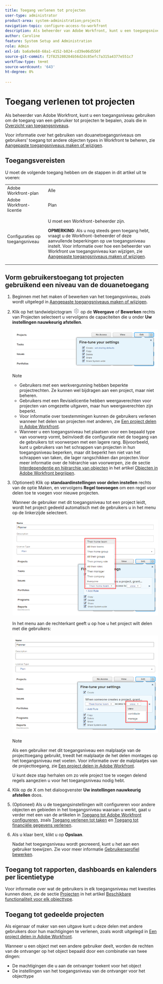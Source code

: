 ```yaml
---
title: Toegang verlenen tot projecten
user-type: administrator
product-area: system-administration;projects
navigation-topic: configure-access-to-workfront
description: Als beheerder van Adobe Workfront, kunt u een toegangsniveau gebruiken om de toegang van een gebruiker tot projecten in Workfront te bepalen.
author: Caroline
feature: System Setup and Administration
role: Admin
exl-id: ba6a9e68-68a1-4152-b024-cd39e06d556f
source-git-commit: f2f825280204b56d2dc85efc7a315a4377e551c7
workflow-type: tm+mt
source-wordcount: '643'
ht-degree: 0%

---
```


# Toegang verlenen tot projecten

Als beheerder van Adobe Workfront, kunt u een toegangsniveau gebruiken om de toegang van een gebruiker tot projecten te bepalen, zoals die in [Overzicht van toegangsniveaus](../../../administration-and-setup/add-users/access-levels-and-object-permissions/access-levels-overview.md).

Voor informatie over het gebruiken van douanetoegangsniveaus om gebruikers&#39; toegang tot andere objecten types in Workfront te beheren, zie [Aangepaste toegangsniveaus maken of wijzigen](../../../administration-and-setup/add-users/configure-and-grant-access/create-modify-access-levels.md).

## Toegangsvereisten

U moet de volgende toegang hebben om de stappen in dit artikel uit te voeren:

<table style="table-layout:auto"> 
 <col> 
 <col> 
 <tbody> 
  <tr> 
   <td role="rowheader">Adobe Workfront-plan</td> 
   <td>Alle</td> 
  </tr> 
  <tr> 
   <td role="rowheader">Adobe Workfront-licentie</td> 
   <td>Plan</td> 
  </tr> 
  <tr> 
   <td role="rowheader">Configuraties op toegangsniveau</td> 
   <td> <p>U moet een Workfront-beheerder zijn.</p> <p><b>OPMERKING</b>: Als u nog steeds geen toegang hebt, vraagt u de Workfront-beheerder of deze aanvullende beperkingen op uw toegangsniveau instelt. Voor informatie over hoe een beheerder van Workfront uw toegangsniveau kan wijzigen, zie <a href="../../../administration-and-setup/add-users/configure-and-grant-access/create-modify-access-levels.md" class="MCXref xref" data-mc-variable-override="">Aangepaste toegangsniveaus maken of wijzigen</a>.</p> </td> 
  </tr> 
 </tbody> 
</table>

## Vorm gebruikerstoegang tot projecten gebruikend een niveau van de douanetoegang

1. Beginnen met het maken of bewerken van het toegangsniveau, zoals wordt uitgelegd in [Aangepaste toegangsniveaus maken of wijzigen](../../../administration-and-setup/add-users/configure-and-grant-access/create-modify-access-levels.md).
1. Klik op het tandwielpictogram ![](assets/gear-icon-settings.png) op de **Weergave** of **Bewerken** rechts van Projecten selecteert u vervolgens de capaciteiten die u onder **Uw instellingen nauwkeurig afstellen**.

   ![](assets/planner-fine-tune-your-settings-with-copy-projects.png)

   >[!NOTE]
   >
   >* Gebruikers met een werkvergunning hebben beperkte projectrechten. Ze kunnen wel bijdragen aan een project, maar niet beheren.
   >* Gebruikers met een Revisielicentie hebben weergaverechten voor projecten van omgezette uitgaven, maar hun weergaverechten zijn beperkt.
   >* Voor informatie over toestemmingen kunnen de gebruikers verlenen wanneer het delen van projecten met anderen, zie [Een project delen in Adobe Workfront](../../../workfront-basics/grant-and-request-access-to-objects/share-a-project.md).
   >* Wanneer u een toegangsniveau het plaatsen voor een bepaald type van voorwerp vormt, beïnvloedt die configuratie niet de toegang van de gebruikers tot voorwerpen met een lagere rang. Bijvoorbeeld, kunt u gebruikers van het schrappen van projecten in hun toegangsniveau beperken, maar dit beperkt hen niet van het schrappen van taken, die lager rangschikken dan projecten.Voor meer informatie over de hiërarchie van voorwerpen, zie de sectie [Interdependentie en hiërarchie van objecten](../../../workfront-basics/navigate-workfront/workfront-navigation/understand-objects.md#understanding-interdependency-and-hierarchy-of-objects) in het artikel [Objecten in Adobe Workfront begrijpen](../../../workfront-basics/navigate-workfront/workfront-navigation/understand-objects.md).


1. (Optioneel) Klik op **standaardinstellingen voor delen instellen** rechts van de optie Maken, en vervolgens **Regel toevoegen** om een regel voor delen toe te voegen voor nieuwe projecten.

   Wanneer de gebruiker met dit toegangsniveau tot een project leidt, wordt het project gedeeld automatisch met de gebruikers u in het menu op de linkerzijde selecteert.

   ![](assets/project-sharing-menu.png)

   In het menu aan de rechterkant geeft u op hoe u het project wilt delen met die gebruikers:

   ![](assets/project-sharing-right-menu.png)

   >[!NOTE]
   >
   >Als een gebruiker met dit toegangsniveau een malplaatje van de projecttoegang gebruikt, treedt het malplaatje de het delen montages op het toegangsniveau met voeten. Voor informatie over de malplaatjes van de projecttoegang, zie [Een project delen in Adobe Workfront](../../../workfront-basics/grant-and-request-access-to-objects/share-a-project.md).

   U kunt deze stap herhalen om zo vele project toe te voegen delend regels aangezien u voor het toegangsniveau nodig hebt.

1. Klik op de X om het dialoogvenster **Uw instellingen nauwkeurig afstellen** doos.
1. (Optioneel) Als u de toegangsinstellingen wilt configureren voor andere objecten en gebieden in het toegangsniveau waaraan u werkt, gaat u verder met een van de artikelen in [Toegang tot Adobe Workfront configureren](../../../administration-and-setup/add-users/configure-and-grant-access/configure-access.md), zoals [Toegang verlenen tot taken](../../../administration-and-setup/add-users/configure-and-grant-access/grant-access-tasks.md) en [Toegang tot financiële gegevens verlenen](../../../administration-and-setup/add-users/configure-and-grant-access/grant-access-financial.md).
1. Als u klaar bent, klikt u op **Opslaan**.

   Nadat het toegangsniveau wordt gecreeerd, kunt u het aan een gebruiker toewijzen. Zie voor meer informatie [Gebruikersprofiel bewerken](../../../administration-and-setup/add-users/create-and-manage-users/edit-a-users-profile.md).

## Toegang tot rapporten, dashboards en kalenders per licentietype

Voor informatie over wat de gebruikers in elk toegangsniveau met kwesties kunnen doen, zie de sectie [Projecten](../../../administration-and-setup/add-users/access-levels-and-object-permissions/functionality-available-for-each-object-type.md#projects) in het artikel [Beschikbare functionaliteit voor elk objecttype](../../../administration-and-setup/add-users/access-levels-and-object-permissions/functionality-available-for-each-object-type.md).

## Toegang tot gedeelde projecten

Als eigenaar of maker van een uitgave kunt u deze delen met andere gebruikers door hun machtigingen te verlenen, zoals wordt uitgelegd in [Een project delen in Adobe Workfront](../../../workfront-basics/grant-and-request-access-to-objects/share-a-project.md).

<!--
If you make changes here, make them also in the "Grant access to" articles where this snippet had to be converted to text:
* reports, dashboards, and calendars
* financial data
* issue
-->

Wanneer u een object met een andere gebruiker deelt, worden de rechten van de ontvanger op het object bepaald door een combinatie van twee dingen:

* De machtigingen die u aan de ontvanger toekent voor het object
* De instellingen van het toegangsniveau van de ontvanger voor het objecttype
